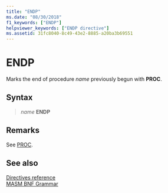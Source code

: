 ```yaml
---
title: "ENDP"
ms.date: "08/30/2018"
f1_keywords: ["ENDP"]
helpviewer_keywords: ["ENDP directive"]
ms.assetid: 31fc8040-8c49-43e2-8885-a20ba3b69551
---
```

# ENDP

Marks the end of procedure *name* previously begun with **PROC**.

## Syntax

> *name* **ENDP**

## Remarks

See [PROC](../../assembler/masm/proc.md).

## See also

[Directives reference](directives-reference.md)<br/>
[MASM BNF Grammar](masm-bnf-grammar.md)
